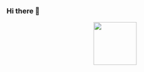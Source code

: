 ### Hi there 👋

<div id="header" align="center">
  <img src="https://media.giphy.com/media/vrxxqQbyRxYi6scCjT/giphy.gif" width="100"/>
</div>
